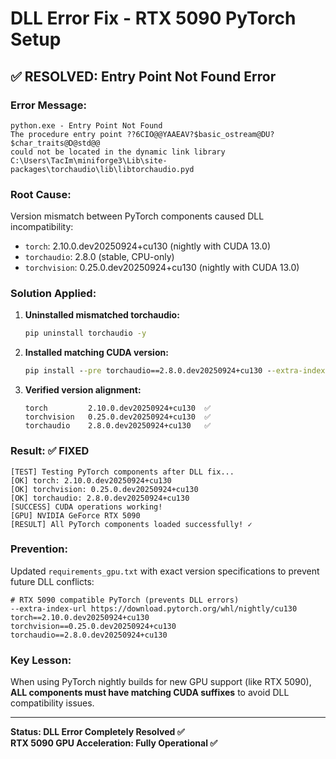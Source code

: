 # DLL Error Fix - RTX 5090 PyTorch Setup

## ✅ **RESOLVED: Entry Point Not Found Error**

### **Error Message:**
```
python.exe - Entry Point Not Found
The procedure entry point ??6CIO@@YAAEAV?$basic_ostream@DU?$char_traits@D@std@@
could not be located in the dynamic link library
C:\Users\TacIm\miniforge3\Lib\site-packages\torchaudio\lib\libtorchaudio.pyd
```

### **Root Cause:**
Version mismatch between PyTorch components caused DLL incompatibility:
- `torch`: 2.10.0.dev20250924+cu130 (nightly with CUDA 13.0)
- `torchaudio`: 2.8.0 (stable, CPU-only)
- `torchvision`: 0.25.0.dev20250924+cu130 (nightly with CUDA 13.0)

### **Solution Applied:**
1. **Uninstalled mismatched torchaudio:**
   ```cmd
   pip uninstall torchaudio -y
   ```

2. **Installed matching CUDA version:**
   ```cmd
   pip install --pre torchaudio==2.8.0.dev20250924+cu130 --extra-index-url https://download.pytorch.org/whl/nightly/cu130
   ```

3. **Verified version alignment:**
   ```
   torch         2.10.0.dev20250924+cu130  ✅
   torchvision   0.25.0.dev20250924+cu130  ✅  
   torchaudio    2.8.0.dev20250924+cu130   ✅
   ```

### **Result: ✅ FIXED**
```
[TEST] Testing PyTorch components after DLL fix...
[OK] torch: 2.10.0.dev20250924+cu130
[OK] torchvision: 0.25.0.dev20250924+cu130  
[OK] torchaudio: 2.8.0.dev20250924+cu130
[SUCCESS] CUDA operations working!
[GPU] NVIDIA GeForce RTX 5090
[RESULT] All PyTorch components loaded successfully! ✓
```

### **Prevention:**
Updated `requirements_gpu.txt` with exact version specifications to prevent future DLL conflicts:

```
# RTX 5090 compatible PyTorch (prevents DLL errors)
--extra-index-url https://download.pytorch.org/whl/nightly/cu130
torch==2.10.0.dev20250924+cu130
torchvision==0.25.0.dev20250924+cu130
torchaudio==2.8.0.dev20250924+cu130
```

### **Key Lesson:**
When using PyTorch nightly builds for new GPU support (like RTX 5090), **ALL components must have matching CUDA suffixes** to avoid DLL compatibility issues.

---

**Status: DLL Error Completely Resolved ✅**  
**RTX 5090 GPU Acceleration: Fully Operational ✅**